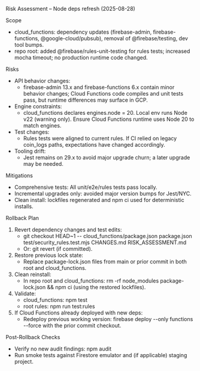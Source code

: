Risk Assessment – Node deps refresh (2025-08-28)

Scope
- cloud_functions: dependency updates (firebase-admin, firebase-functions, @google-cloud/pubsub), removal of @firebase/testing, dev tool bumps.
- repo root: added @firebase/rules-unit-testing for rules tests; increased mocha timeout; no production runtime code changed.

Risks
- API behavior changes:
  - firebase-admin 13.x and firebase-functions 6.x contain minor behavior changes; Cloud Functions code compiles and unit tests pass, but runtime differences may surface in GCP.
- Engine constraints:
  - cloud_functions declares engines.node = 20. Local env runs Node v22 (warning only). Ensure Cloud Functions runtime uses Node 20 to match engines.
- Test changes:
  - Rules tests were aligned to current rules. If CI relied on legacy coin_logs paths, expectations have changed accordingly.
- Tooling drift:
  - Jest remains on 29.x to avoid major upgrade churn; a later upgrade may be needed.

Mitigations
- Comprehensive tests: All unit/e2e/rules tests pass locally.
- Incremental upgrades only: avoided major version bumps for Jest/NYC.
- Clean install: lockfiles regenerated and npm ci used for deterministic installs.

Rollback Plan
1) Revert dependency changes and test edits:
   - git checkout HEAD~1 -- cloud_functions/package.json package.json test/security_rules.test.mjs CHANGES.md RISK_ASSESSMENT.md
   - Or: git revert <commit> (if committed).
2) Restore previous lock state:
   - Replace package-lock.json files from main or prior commit in both root and cloud_functions.
3) Clean reinstall:
   - In repo root and cloud_functions: rm -rf node_modules package-lock.json && npm ci (using the restored lockfiles).
4) Validate:
   - cloud_functions: npm test
   - root rules: npm run test:rules
5) If Cloud Functions already deployed with new deps:
   - Redeploy previous working version: firebase deploy --only functions --force with the prior commit checkout.

Post-Rollback Checks
- Verify no new audit findings: npm audit
- Run smoke tests against Firestore emulator and (if applicable) staging project.

